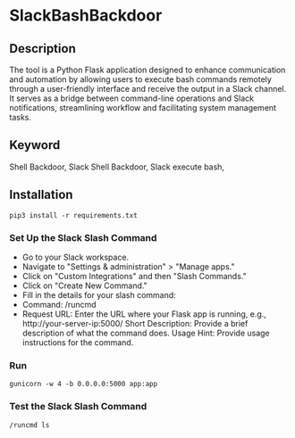 # SlackBashBackdoor

## Description
The tool is a Python Flask application designed to enhance communication and automation by allowing users to execute bash commands remotely through a user-friendly interface and receive the output in a Slack channel. It serves as a bridge between command-line operations and Slack notifications, streamlining workflow and facilitating system management tasks.

## Keyword
Shell Backdoor, Slack Shell Backdoor, Slack execute bash, 

## Installation

```
pip3 install -r requirements.txt
```

### Set Up the Slack Slash Command

- Go to your Slack workspace.
- Navigate to "Settings & administration" > "Manage apps."
- Click on "Custom Integrations" and then "Slash Commands."
- Click on "Create New Command."
- Fill in the details for your slash command:
- Command: /runcmd
- Request URL: Enter the URL where your Flask app is running, e.g., http://your-server-ip:5000/
Short Description: Provide a brief description of what the command does.
Usage Hint: Provide usage instructions for the command.

### Run
```
gunicorn -w 4 -b 0.0.0.0:5000 app:app
```

### Test the Slack Slash Command
```
/runcmd ls
```
